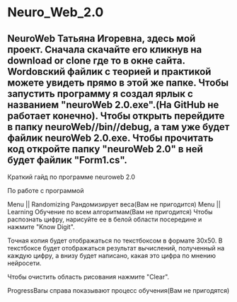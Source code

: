 # Neuro_Web_2.0
NeuroWeb
Татьяна Игоревна, здесь мой проект.
Сначала скачайте его кликнув на download or clone где то в окне сайта.
Wordовский файлик с теорией и практикой можете увидеть прямо в этой же папке.
Чтобы запустить программу я создал ярлык с названием "neuroWeb 2.0.exe".(На GitHub не работает конечно).
Чтобы открыть перейдите в папку neuroWeb//bin//debug, а там уже будет файлик neuroWeb 2.0.exe.
Чтобы прочитать код откройте папку "neuroWeb 2.0" в ней будет файлик "Form1.cs".
------------------------------------------------------------------------------------------------------------------------------
Краткий гайд по программе neuroweb 2.0 

По работе с программой


Menu || Randomizing
	Рандомизирует веса(Вам не пригодится)
Menu || Learning
	Обучение по всем алгоритмам(Вам не пригодится)
Чтобы распознать цифру, нарисуйте ее в белой области посередине и нажмите "Know Digit".

Точная копия будет отображаться по текстбоксом в формате 30х50.
В текстбоксе будет отображаться результат вычислений, полученный на каждую цифру, а внизу будет написано, какая это цифра по мнению нейросети.


Чтобы очистить область рисования нажмите "Clear".


ProgressBarы справа показывают процесс обучения(Вам не пригодятся) 
 
